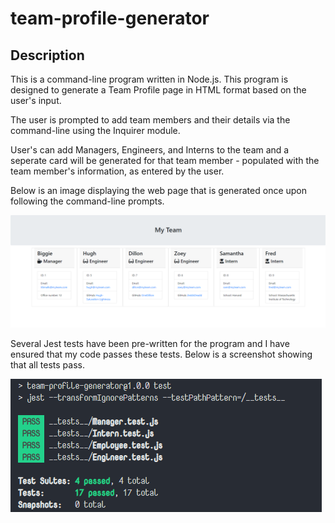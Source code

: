 # team-profile-generator

## Description

This is a command-line program written in Node.js. This program is designed to generate a Team Profile page in HTML format based on the user's input.

The user is prompted to add team members and their details via the command-line using the Inquirer module.

User's can add Managers, Engineers, and Interns to the team and a seperate card will be generated for that team member - populated with the team member's information, as entered by the user.

Below is an image displaying the web page that is generated once upon following the command-line prompts.

![Team Profile](assets/HTML.png)

Several Jest tests have been pre-written for the program and I have ensured that my code passes these tests. Below is a screenshot showing that all tests pass.

![Jest Tests](assets/tests.png)


